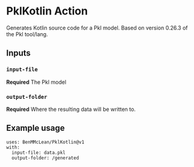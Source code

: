 # PklKotlin Action

Generates Kotlin source code for a Pkl model. Based on version 0.26.3 of the Pkl tool/lang.

## Inputs

### `input-file`

**Required** The Pkl model

### `output-folder`

**Required** Where the resulting data will be written to.

## Example usage
```
uses: BenMMcLean/PklKotlin@v1
with:
  input-file: data.pkl
  output-folder: /generated
```
